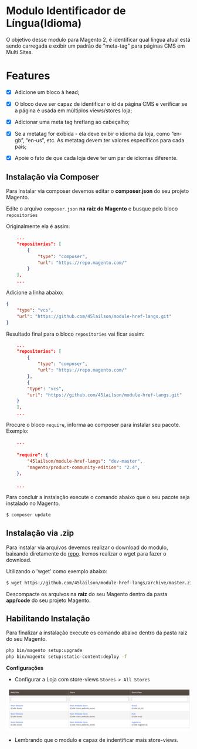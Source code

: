 # Modulo Identificador de Língua(Idioma)

O objetivo desse modulo para Magento 2, é identificar qual língua atual está sendo carregada e exibir um padrão de "meta-tag" para páginas CMS em Multi Sites.


# Features

 - [x] Adicione um bloco à head;
 - [x] O bloco deve ser capaz de identificar o id da página CMS e verificar se a página é usada em múltiplos views/stores loja;
 - [x] Adicionar uma meta tag hreflang ao cabeçalho;
 - [x] Se a metatag for exibida - ela deve exibir o idioma da loja, como “en-gb”, “en-us”, etc. As metatag devem ter valores específicos para cada país;
 - [x] Apoie o fato de que cada loja deve ter um par de idiomas diferente.


## Instalação via Composer

Para instalar via composer devemos editar o **composer.json** do seu projeto Magento.

Edite o arquivo `composer.json` **na raiz do Magento** e busque pelo bloco `repositories`

Originalmente ela é assim:

```json
    ...
    "repositories": [
        {
            "type": "composer",
            "url": "https://repo.magento.com/"
        }
    ],
    ...
```
Adicione a linha abaixo:
```json
{
	"type": "vcs",
	"url": "https://github.com/45lailson/module-href-langs.git"
}
```

Resultado final para o bloco `repositories` vai ficar assim:

```json
    ...
    "repositories": [
        {
            "type": "composer",
            "url": "https://repo.magento.com/"
        },
        {
	    "type": "vcs",
	    "url": "https://github.com/45lailson/module-href-langs.git"
	}
    ],
    ...
```
Procure o bloco `require`, informa ao composer para instalar seu pacote. Exemplo:

```json
    ...
    
    "require": {
        "45lailson/module-href-langs": "dev-master",
        "magento/product-community-edition": "2.4",
    },

    ...
```

Para concluir a instalação execute o comando abaixo que o seu pacote seja instalado no Magento.
```bash
$ composer update
```
## Instalação via .zip

Para instalar via arquivos devemos realizar o download do modulo, baixando diretamente do [repo](https://github.com/45lailson/module-href-langs). Iremos realizar o wget para fazer o download.

Utilizando o 'wget' como exemplo abaixo:
```bash
$ wget https://github.com/45lailson/module-href-langs/archive/master.zip
```
Descompacte os arquivos na **raiz** do seu Magento dentro da pasta **app/code** do seu projeto Magento.

## Habilitando Instalação

Para finalizar a instalação execute os comando abaixo dentro da pasta raiz do seu Magento.
```bash
php bin/magento setup:upgrade
php bin/magento setup:static-content:deploy -f
```

**Configurações** 

+ Configurar a Loja com store-views `Stores > All Stores `

![Configuraçao_Modulo](docs/store_views.png)

+ Lembrando que o modulo e capaz de indentificar mais store-views.

